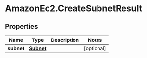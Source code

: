 # AmazonEc2.CreateSubnetResult

## Properties

Name | Type | Description | Notes
------------ | ------------- | ------------- | -------------
**subnet** | [**Subnet**](Subnet.md) |  | [optional] 


